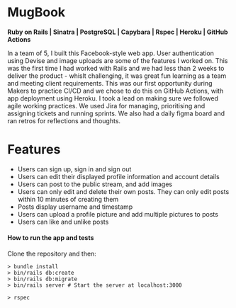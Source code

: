 # MugBook
**Ruby on Rails | Sinatra | PostgreSQL | Capybara | Rspec | Heroku | GitHub Actions** 

In a team of 5, I built this Facebook-style web app. User authentication using Devise and image uploads are some of the features I worked on. This was the first time I had worked with Rails and we had less than 2 weeks to deliver the product - whislt challenging, it was great fun learning as a team and meeting client requirements. This was our first opportunity during Makers to practice CI/CD and we chose to do this on GitHub Actions, with app deployment using Heroku. I took a lead on making sure we followed agile working practices. We used Jira for managing, prioritising and assigning tickets and running sprints. We also had a daily figma board and ran retros for reflections and thoughts. 

# Features
* Users can sign up, sign in and sign out
* Users can edit their displayed profile information and account details
* Users can post to the public stream, and add images
* Users can only edit and delete their own posts. They can only edit posts within 10 minutes of creating them
* Posts display username and timestamp
* Users can upload a profile picture and add multiple pictures to posts
* Users can like and unlike posts


#### How to run the app and tests
Clone the repository and then: 
```
> bundle install
> bin/rails db:create
> bin/rails db:migrate
> bin/rails server # Start the server at localhost:3000
```
```
> rspec
```
